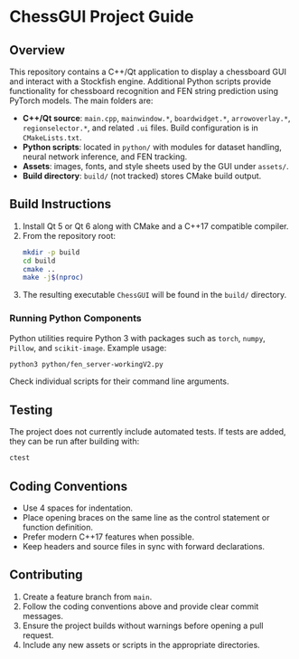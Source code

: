 # ChessGUI Project Guide

## Overview
This repository contains a C++/Qt application to display a chessboard GUI and interact with a Stockfish engine. Additional Python scripts provide functionality for chessboard recognition and FEN string prediction using PyTorch models. The main folders are:

- **C++/Qt source**: `main.cpp`, `mainwindow.*`, `boardwidget.*`, `arrowoverlay.*`, `regionselector.*`, and related `.ui` files. Build configuration is in `CMakeLists.txt`.
- **Python scripts**: located in `python/` with modules for dataset handling, neural network inference, and FEN tracking.
- **Assets**: images, fonts, and style sheets used by the GUI under `assets/`.
- **Build directory**: `build/` (not tracked) stores CMake build output.

## Build Instructions
1. Install Qt 5 or Qt 6 along with CMake and a C++17 compatible compiler.
2. From the repository root:
   ```bash
   mkdir -p build
   cd build
   cmake ..
   make -j$(nproc)
   ```
3. The resulting executable `ChessGUI` will be found in the `build/` directory.

### Running Python Components
Python utilities require Python 3 with packages such as `torch`, `numpy`, `Pillow`, and `scikit-image`.
Example usage:
```bash
python3 python/fen_server-workingV2.py
```
Check individual scripts for their command line arguments.

## Testing
The project does not currently include automated tests. If tests are added, they can be run after building with:
```bash
ctest
```

## Coding Conventions
- Use 4 spaces for indentation.
- Place opening braces on the same line as the control statement or function definition.
- Prefer modern C++17 features when possible.
- Keep headers and source files in sync with forward declarations.

## Contributing
1. Create a feature branch from `main`.
2. Follow the coding conventions above and provide clear commit messages.
3. Ensure the project builds without warnings before opening a pull request.
4. Include any new assets or scripts in the appropriate directories.
